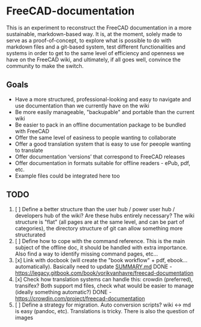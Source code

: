 # FreeCAD-documentation

This is an experiment to reconstruct the FreeCAD documentation in a more sustainable, markdown-based way. It is, at the moment, solely made to serve as a proof-of-concept, to explore what is possible to do with markdown files and a git-based system, test different functionalities and systems in order to get to the same level of efficiency and openness we have on the FreeCAD wiki, and ultimately, if all goes well, convince the community to make the switch.

## Goals

* Have a more structured, professional-looking and easy to navigate and use documentation than we currently have on the wiki
* Be more easily manageable, "backupable" and portable than the current wiki
* Be easier to pack in an offline documentation package to be bundled with FreeCAD
* Offer the same level of easiness to people wanting to collaborate
* Offer a good translation system that is easy to use for peeople wanting to translate
* Offer documentation ‘versions’ that correspond to FreeCAD releases
* Offer documentation in formats suitable for offline readers - ePub, pdf, etc.
* Example files could be integrated here too

## TODO

1. [ ] Define a better structure than the user hub / power user hub / developers hub of the wiki? Are these hubs entirely necessary? The wiki structure is "flat" (all pages are at the same level, and can be part of categories), the directory structure of git can allow something more structurated
2. [ ] Define how to cope with the command reference. This is the main subject of the offline doc, it should be handled with extra importance. Also find a way to identify missing command pages, etc...
3. [x] Link with docbook (will create the "book workflow" + pdf, ebook... automatically). Basically need to update [SUMMARY.md](SUMMARY.md) DONE - https://legacy.gitbook.com/book/yorikvanhavre/freecad-documentation
4. [x] Check how translation systems can handle this: crowdin (preferred), transifex? Both support md files, check what would be easier to manage (ideally something automatic?) DONE - https://crowdin.com/project/freecad-documentation
5. [ ] Define a strategy for migration. Auto conversion scripts? wiki <-> md is easy (pandoc, etc). Translations is tricky. There is also the question of images
